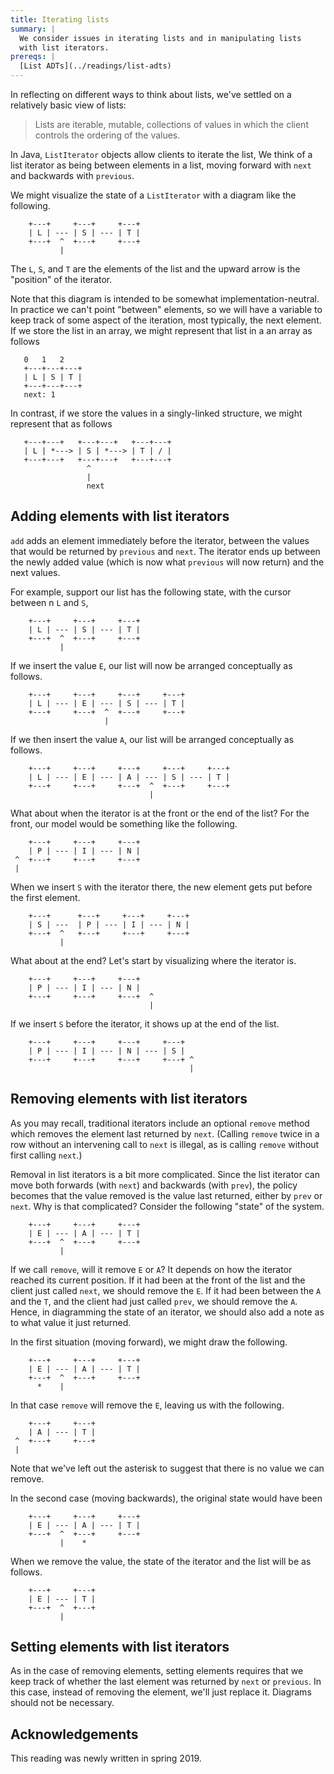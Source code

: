 ```yaml
---
title: Iterating lists
summary: |
  We consider issues in iterating lists and in manipulating lists
  with list iterators.
prereqs: |
  [List ADTs](../readings/list-adts)
---
```

In reflecting on different ways to think about lists, we've settled
on a relatively basic view of lists:

> Lists are iterable, mutable, collections of values in which the
  client controls the ordering of the values.

In Java, `ListIterator` objects allow clients to iterate the list,
We think of a list iterator as being between elements in a list,
moving forward with `next` and backwards with `previous`.  

We might visualize the state of a `ListIterator` with a diagram like
the following.

```text
    +---+     +---+     +---+
    | L | --- | S | --- | T |
    +---+  ^  +---+     +---+
           |
```

The `L`, `S`, and `T` are the elements of the list and the upward arrow
is the "position" of the iterator.

Note that this diagram is intended to be somewhat implementation-neutral.
In practice we can't point "between" elements, so we will
have a variable to keep track of some aspect of the iteration, most
typically, the next element.  If we store the list in an array, we
might represent that list in a an array as follows

```text
   0   1   2
   +---+---+---+
   | L | S | T |
   +---+---+---+
   next: 1
```

In contrast, if we store the values in a singly-linked structure, we
might represent that as follows

```text
   +---+---+   +---+---+   +---+---+
   | L | *---> | S | *---> | T | / |
   +---+---+   +---+---+   +---+---+
                 ^
                 |
                 next
```

Adding elements with list iterators
-----------------------------------

`add` adds an element immediately before the iterator, between the values
that would be returned by `previous` and `next`. The iterator ends up
between the newly added value (which is now what `previous` will
now return) and the next values.

For example, support our list has the following state, with the cursor between
n `L` and `S`, 

```text
    +---+     +---+     +---+
    | L | --- | S | --- | T |
    +---+  ^  +---+     +---+
           |
```

If we insert the value `E`, our list will now be arranged conceptually
as follows.

```text
    +---+     +---+     +---+     +---+
    | L | --- | E | --- | S | --- | T |
    +---+     +---+  ^  +---+     +---+
                     |
```

If we then insert the value `A`, our list will be arranged conceptually
as follows.

```text
    +---+     +---+     +---+     +---+     +---+
    | L | --- | E | --- | A | --- | S | --- | T |
    +---+     +---+     +---+  ^  +---+     +---+
                               |
```

What about when the iterator is at the front or the end of the list?
For the front, our model would be something like the following.

```text
    +---+     +---+     +---+ 
    | P | --- | I | --- | N | 
 ^  +---+     +---+     +---+
 |
```

When we insert `S` with the iterator there, the new element gets put before
the first element.

```text
    +---+      +---+     +---+     +---+ 
    | S | ---  | P | --- | I | --- | N | 
    +---+  ^   +---+     +---+     +---+
           |
```

What about at the end?  Let's start by visualizing where the iterator is.

```text
    +---+     +---+     +---+ 
    | P | --- | I | --- | N | 
    +---+     +---+     +---+  ^
                               |
```

If we insert `S` before the iterator, it shows up at the end of the
list.

```text
    +---+     +---+     +---+     +---+
    | P | --- | I | --- | N | --- | S |
    +---+     +---+     +---+     +---+ ^
                                        |
```

Removing elements with list iterators
-------------------------------------

As you may recall, traditional iterators include an optional
`remove` method which removes the element last returned by
`next`.  (Calling `remove` twice in a row without an intervening
call to `next` is illegal, as is calling `remove` without first
calling `next`.)

Removal in list iterators is a bit more complicated.  Since the
list iterator can move both forwards (with `next`) and backwards
(with `prev`), the policy becomes that the value removed is the value
last returned, either by `prev` or `next`.  Why is that 
complicated?  Consider the following "state" of the system.

```text
    +---+     +---+     +---+
    | E | --- | A | --- | T |
    +---+  ^  +---+     +---+
           |
```

If we call `remove`, will it remove `E` or `A`?  It depends on how
the iterator reached its current position.  If it had been at the front
of the list and the client just called `next`, we should remove the
`E`.  If it had been between the `A` and the `T`, and the client
had just called `prev`, we should remove the `A`.  Hence, in diagramming
the state of an iterator, we should also add a note as to what value
it just returned.

In the first situation (moving forward), we might draw the following.

```text
    +---+     +---+     +---+
    | E | --- | A | --- | T |
    +---+  ^  +---+     +---+
      *    |
```

In that case `remove` will remove the `E`, leaving us with the following.


```text
    +---+     +---+ 
    | A | --- | T |
 ^  +---+     +---+
 |          
```

Note that we've left out the asterisk to suggest that there is no
value we can remove.

In the second case (moving backwards), the original state would
have been

```text
    +---+     +---+     +---+
    | E | --- | A | --- | T |
    +---+  ^  +---+     +---+
           |    *
```

When we remove the value, the state of the iterator and the list
will be as follows.

```text
    +---+     +---+
    | E | --- | T |
    +---+  ^  +---+
           |  
```


Setting elements with list iterators
------------------------------------

As in the case of removing elements, setting elements requires that we 
keep track of whether the last element was returned by `next` or
`previous`.  In this case, instead of removing the element, we'll just
replace it.  Diagrams should not be necessary.

Acknowledgements
----------------

This reading was newly written in spring 2019.
